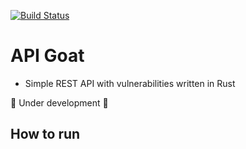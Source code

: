 [![Build Status](https://travis-ci.com/stefan-prokop-cz/api-goat.svg?branch=master)](https://travis-ci.com/stefan-prokop-cz/api-goat)

# API Goat

- Simple REST API with vulnerabilities written in Rust

:construction: Under development :construction:

## How to run
